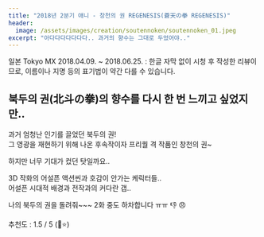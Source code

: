 ```yaml
---
title: "2018년 2분기 애니 - 창천의 권 REGENESIS(蒼天の拳 REGENESIS)"
header:
  image: /assets/images/creation/soutennoken/soutennoken_01.jpeg
excerpt: "아다다다다다다다.. 과거의 향수는 그대로 두었어야.."
---
```


일본 Tokyo MX 2018.04.09. ~ 2018.06.25.
: 한글 자막 없이 시청 후 작성한 리뷰이므로, 이름이나 지명 등의 표기법이 약간 다를 수 있습니다.

## 북두의 권(北斗の拳)의 향수를 다시 한 번 느끼고 싶었지만..

과거 엄청난 인기를 끌었던 북두의 권!  
그 영광을 재현하기 위해 나온 후속작이자 프리퀄 격 작품인 창천의 권~

하지만 너무 기대가 컸던 탓일까요..

3D 작화의 어설픈 액션씬과 호감이 안가는 케릭터들..  
어설픈 시대적 배경과 전작과의 커다란 갭..

나의 북두의 권을 돌려줘~~~ 2화 중도 하차합니다 ㅠㅠ :thumbsdown: :angry:

추천도 : 1.5 / 5 (:star2::star:)
